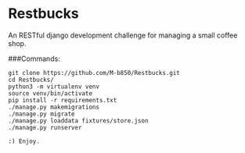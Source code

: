 # Restbucks
An RESTful django development challenge for managing a small coffee shop.


###Commands:
~~~~~~~~
git clone https://github.com/M-b850/Restbucks.git
cd Restbucks/
python3 -m virtualenv venv
source venv/bin/activate
pip install -r requirements.txt
./manage.py makemigrations
./manage.py migrate
./manage.py loaddata fixtures/store.json
./manage.py runserver

:) Enjoy.
~~~~~~~~
